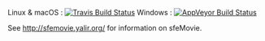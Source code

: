 Linux & macOS : [![Travis Build Status](https://travis-ci.org/Yalir/sfeMovie.svg?branch=master)](https://travis-ci.org/Yalir/sfeMovie)
Windows : [![AppVeyor Build Status](https://ci.appveyor.com/api/projects/status/github/sfeMovie?svg=true)](https://ci.appveyor.com/project/Ceylo/sfemovie)

See http://sfemovie.yalir.org/ for information on sfeMovie.
